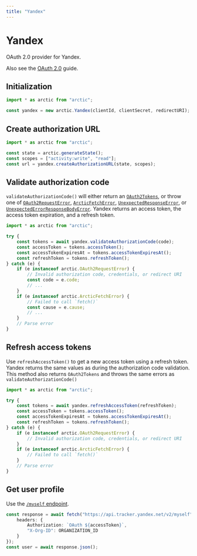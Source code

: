 ```yaml
---
title: "Yandex"
---
```


# Yandex

OAuth 2.0 provider for Yandex.

Also see the [OAuth 2.0](/guides/oauth2) guide.

## Initialization

```ts
import * as arctic from "arctic";

const yandex = new arctic.Yandex(clientId, clientSecret, redirectURI);
```

## Create authorization URL

```ts
import * as arctic from "arctic";

const state = arctic.generateState();
const scopes = ["activity:write", "read"];
const url = yandex.createAuthorizationURL(state, scopes);
```

## Validate authorization code

`validateAuthorizationCode()` will either return an [`OAuth2Tokens`](/reference/main/OAuth2Tokens), or throw one of [`OAuth2RequestError`](/reference/main/OAuth2RequestError), [`ArcticFetchError`](/reference/main/ArcticFetchError), [`UnexpectedResponseError`](/reference/main/UnexpectedResponseError), or [`UnexpectedErrorResponseBodyError`](/reference/main/UnexpectedErrorResponseBodyError). Yandex returns an access token, the access token expiration, and a refresh token.

```ts
import * as arctic from "arctic";

try {
	const tokens = await yandex.validateAuthorizationCode(code);
	const accessToken = tokens.accessToken();
	const accessTokenExpiresAt = tokens.accessTokenExpiresAt();
	const refreshToken = tokens.refreshToken();
} catch (e) {
	if (e instanceof arctic.OAuth2RequestError) {
		// Invalid authorization code, credentials, or redirect URI
		const code = e.code;
		// ...
	}
	if (e instanceof arctic.ArcticFetchError) {
		// Failed to call `fetch()`
		const cause = e.cause;
		// ...
	}
	// Parse error
}
```

## Refresh access tokens

Use `refreshAccessToken()` to get a new access token using a refresh token. Yandex returns the same values as during the authorization code validation. This method also returns `OAuth2Tokens` and throws the same errors as `validateAuthorizationCode()`

```ts
import * as arctic from "arctic";

try {
	const tokens = await yandex.refreshAccessToken(refreshToken);
	const accessToken = tokens.accessToken();
	const accessTokenExpiresAt = tokens.accessTokenExpiresAt();
	const refreshToken = tokens.refreshToken();
} catch (e) {
	if (e instanceof arctic.OAuth2RequestError) {
		// Invalid authorization code, credentials, or redirect URI
	}
	if (e instanceof arctic.ArcticFetchError) {
		// Failed to call `fetch()`
	}
	// Parse error
}
```

## Get user profile

Use the [`/myself` endpoint](https://yandex.cloud/en/docs/tracker/get-user-info?utm_referrer=https%3A%2F%2Fwww.google.com%2F).

```ts
const response = await fetch("https://api.tracker.yandex.net/v2/myself", {
	headers: {
		Authorization: `OAuth ${accessToken}`,
		"X-Org-ID": ORGANIZATION_ID
	}
});
const user = await response.json();
```
